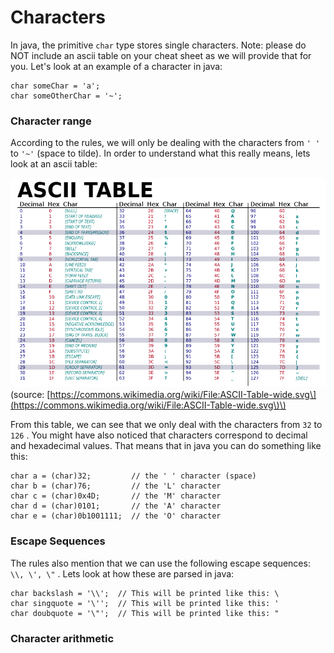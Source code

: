 # Characters

In java, the primitive `char` type stores single characters. Note: please do NOT include an ascii table on your cheat sheet as we will provide that for you. Let's look at an example of a character in java:

```
char someChar = 'a';
char someOtherChar = '~';
```

### Character range

According to the rules, we will only be dealing with the characters from `' '` to `'~'` \(space to tilde\). In order to understand what this really means, lets look at an ascii table:

![](/assets/asciitable.png)\(source: [https://commons.wikimedia.org/wiki/File:ASCII-Table-wide.svg\](https://commons.wikimedia.org/wiki/File:ASCII-Table-wide.svg\)\)

From this table, we can see that we only deal with the characters from `32` to `126` . You might have also noticed that characters correspond to decimal and hexadecimal values. That means that in java you can do something like this: 

```
char a = (char)32;         // the ' ' character (space)
char b = (char)76;         // the 'L' character 
char c = (char)0x4D;       // the 'M' character
char d = (char)0101;       // the 'A' character
char e = (char)0b1001111;  // the 'O' character
```

### Escape Sequences

The rules also mention that we can use the following escape sequences: `\\, \', \"` . Lets look at how these are parsed in java:

```
char backslash = '\\';  // This will be printed like this: \
char singquote = '\'';  // This will be printed like this: '
char doubquote = '\"';  // This will be printed like this: "
```

### Character arithmetic





